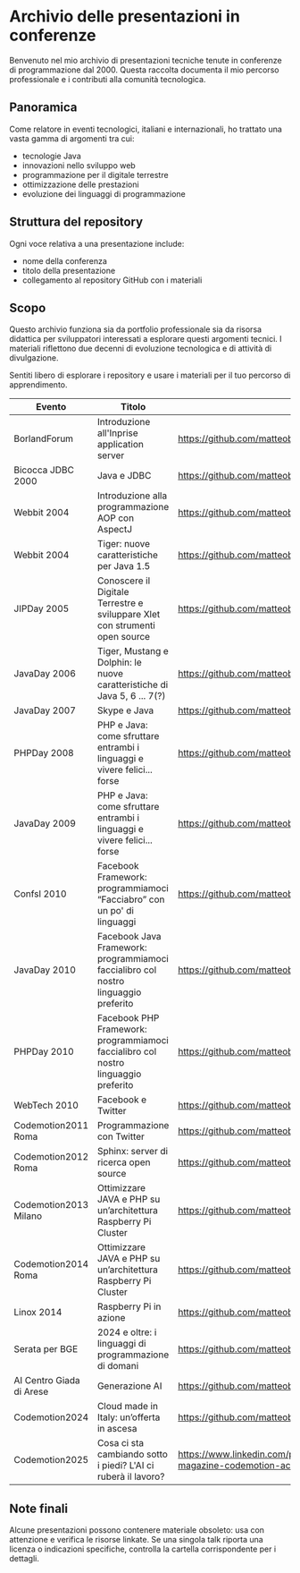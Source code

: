 # Archivio delle presentazioni in conferenze

Benvenuto nel mio archivio di presentazioni tecniche tenute in conferenze di programmazione dal 2000. Questa raccolta documenta il mio percorso professionale e i contributi alla comunità tecnologica.

## Panoramica

Come relatore in eventi tecnologici, italiani e internazionali, ho trattato una vasta gamma di argomenti tra cui:
- tecnologie Java
- innovazioni nello sviluppo web
- programmazione per il digitale terrestre
- ottimizzazione delle prestazioni
- evoluzione dei linguaggi di programmazione

## Struttura del repository

Ogni voce relativa a una presentazione include:
- nome della conferenza
- titolo della presentazione
- collegamento al repository GitHub con i materiali

## Scopo

Questo archivio funziona sia da portfolio professionale sia da risorsa didattica per sviluppatori interessati a esplorare questi argomenti tecnici. I materiali riflettono due decenni di evoluzione tecnologica e di attività di divulgazione.

Sentiti libero di esplorare i repository e usare i materiali per il tuo percorso di apprendimento.

| Evento | Titolo | Repository | Lingua |
|-----------------|-------------|-------------|---|
| BorlandForum | Introduzione all'Inprise application server | https://github.com/matteobaccan/BorlandForum2000 | IT |
| Bicocca JDBC 2000 | Java e JDBC | https://github.com/matteobaccan/BicoccaJDBC2000 | IT |
| Webbit 2004 | Introduzione alla programmazione AOP con AspectJ | https://github.com/matteobaccan/Webbit04 | IT |
| Webbit 2004 | Tiger: nuove caratteristiche per Java 1.5 | https://github.com/matteobaccan/Webbit04 | IT |
| JIPDay 2005 | Conoscere il Digitale Terrestre e sviluppare Xlet con strumenti open source | https://github.com/matteobaccan/JIPDay2005 | IT |
| JavaDay 2006 | Tiger, Mustang e Dolphin: le nuove caratteristiche di Java 5, 6 ... 7(?) | https://github.com/matteobaccan/Javaday2006 | IT |
| JavaDay 2007 | Skype e Java | https://github.com/matteobaccan/Javaday2007 | IT |
| PHPDay 2008 | PHP e Java: come sfruttare entrambi i linguaggi e vivere felici... forse | https://github.com/matteobaccan/PHPDay2008 | IT |
| JavaDay 2009 | PHP e Java: come sfruttare entrambi i linguaggi e vivere felici... forse | https://github.com/matteobaccan/Javaday2009 | IT |
| Confsl 2010 | Facebook Framework: programmiamoci “Facciabro” con un po' di linguaggi | https://github.com/matteobaccan/Confsl2010 | IT |
| JavaDay 2010 | Facebook Java Framework: programmiamoci faccialibro col nostro linguaggio preferito | https://github.com/matteobaccan/Javaday2010 | IT |
| PHPDay 2010 | Facebook PHP Framework: programmiamoci faccialibro col nostro linguaggio preferito | https://github.com/matteobaccan/PHPDay2010 | IT |
| WebTech 2010 | Facebook e Twitter | https://github.com/matteobaccan/Webtech2010 | IT |
| Codemotion2011 Roma | Programmazione con Twitter | https://github.com/matteobaccan/Codemotion2011 | IT |
| Codemotion2012 Roma | Sphinx: server di ricerca open source | https://github.com/matteobaccan/Codemotion2012 | IT |
| Codemotion2013 Milano | Ottimizzare JAVA e PHP su un’architettura Raspberry Pi Cluster | https://github.com/matteobaccan/Codemotion2013 | IT |
| Codemotion2014 Roma | Ottimizzare JAVA e PHP su un’architettura Raspberry Pi Cluster | https://github.com/matteobaccan/Codemotion2014 | IT |
| Linox 2014 | Raspberry Pi in azione | https://github.com/matteobaccan/Linox2014 | IT |
| Serata per BGE | 2024 e oltre: i linguaggi di programmazione di domani | https://github.com/matteobaccan/ProgrammingLanguagesOfTomorrow | EN |
| AI Centro Giada di Arese | Generazione AI | https://github.com/matteobaccan/AIGeneration | EN - IT |
| Codemotion2024 | Cloud made in Italy: un’offerta in ascesa | https://github.com/matteobaccan/Codemotion2024 | IT |
| Codemotion2025 | Cosa ci sta cambiando sotto i piedi? L'AI ci ruberà il lavoro? | https://www.linkedin.com/posts/matteobaccan_codemotion-magazine-codemotion-activity-7378843428878553088-O5BO/ | IT |

## Note finali

Alcune presentazioni possono contenere materiale obsoleto: usa con attenzione e verifica le risorse linkate. Se una singola talk riporta una licenza o indicazioni specifiche, controlla la cartella corrispondente per i dettagli.